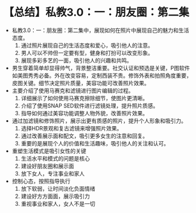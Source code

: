 # 【总结】私教3.0：一：朋友圈：第二集

-   私教3.0：一：朋友圈：第二集中，展现如何在照片中展现自己的魅力和生活态度。
    1.  通过照片展现自己的生活态度和爱心，吸引他人的注意。
    2.  男人可以不帅但一定要有型，健身和打扮可以改变形象。
    3.  展现多彩多艺的一面，吸引他人的兴趣和共鸣。
-   男生穿着简单却显得帅气，背景整洁重要。社交认证和预选是关键，P图软件如美图秀秀必备。外在改变容易，定制西装不贵。修饰外表和拍照角度重要，皮图关键。细节决定照片质量，美容功能可改善照片效果。
-   主要介绍了使用马赛克和滤镜进行图片编辑的过程。
    1.  详细展示了如何使用马赛克擦除细节，使图片更清晰。
    2.  介绍了使用SNAP SED软件进行滤镜处理，提升照片质感。
    3.  指导如何通过美容功能调整人物外貌，改善照片效果。
-   通过加滤镜和修饰照片，展示出更有质感的照片，提升个人形象和吸引力。
    1.  选择HDR景观和复古滤镜来增强照片效果。
    2.  通过改善展示面和配文，吸引更多女生的注意和回复。
    3.  重要的是展现个人的价值和生活趣味，吸引他人的关注和认可。
-   重塑生活模式是吸引女性的关键
    1.  生活水平和模式的问题是核心
    2.  建设好朋友圈和展示面
    3.  放下女人，专注事业和家人
-   控制心态，按照指导执行
    1.  放下软弱，让时间淡化负面情绪
    2.  建设好方方面面，展示吸引力
    3.  重视事业和家人，女人不是一切